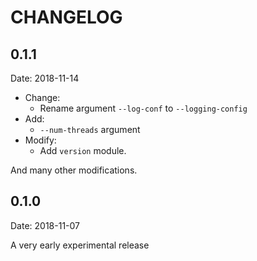 # CHANGELOG

## 0.1.1

Date: 2018-11-14

- Change:
  - Rename argument `--log-conf` to `--logging-config`
- Add:
  - `--num-threads` argument
- Modify:
  - Add `version` module.

And many other modifications.

## 0.1.0

Date: 2018-11-07

A very early experimental release
